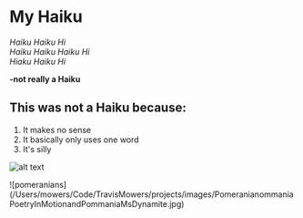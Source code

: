 # My Haiku
*Haiku Haiku Hi<br>
Haiku Haiku Haiku Hi<br>
Hiaku Haiku Hi*

**-not really a Haiku**

## This was not a Haiku because: ##
1. It makes no sense
2. It basically only uses one word
3. It's silly

![alt text](https://i.imgur.com/81qyN1y.jpg)

![pomeranians](/Users/mowers/Code/TravisMowers/projects/images/Pomeranianommania PoetryInMotionandPommaniaMsDynamite.jpg)
